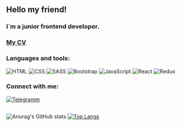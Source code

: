## Hello my friend!

### I`m a junior frontend developer.
### [My CV](https://career.habr.com/ievgeny-alexandrovi)

### Languages and tools:
![HTML](https://img.shields.io/badge/-HTML-04110f?style=for-the-badge&logo=html&logoColor=e44d26)
![CSS](https://img.shields.io/badge/-CSS-04110f?style=for-the-badge&logo=css&logoColor=1c80bf)
![SASS](https://img.shields.io/badge/-SASS-04110f?style=for-the-badge&logo=sass&logoColor=cb6699)
![Bootstrap](https://img.shields.io/badge/-Bootstrap-04110f?style=for-the-badge&logo=Bootstrap&logoColor=7952b3)
![JavaScript](https://img.shields.io/badge/-JavaScript-04110f?style=for-the-badge&logo=JavaScript&logoColor=ebce46)
![React](https://img.shields.io/badge/-React-04110f?style=for-the-badge&logo=React&logoColor=9ce8fc)
![Redux](https://img.shields.io/badge/-Redux-04110f?style=for-the-badge&logo=Redux&logoColor=764abc)

### Connect with me:
[![Telegramm](https://img.shields.io/badge/-Telegramm-04110f?style=for-the-badge&logo=Telegramm&logoColor=418cb8)](https://t.me/IIEvgeniyII)

##
![Anurag's GitHub stats](https://github-readme-stats.vercel.app/api?username=Evgeniy3&show_icons=true&theme=radical)
[![Top Langs](https://github-readme-stats.vercel.app/api/top-langs/?username=Evgeniy3&layout=compact&theme=radical)](https://github.com/anuraghazra/github-readme-stats)
